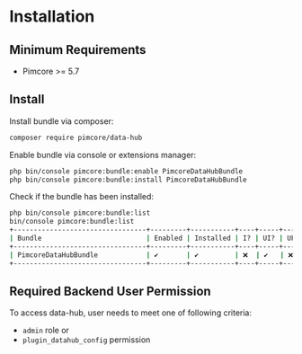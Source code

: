 # Installation

## Minimum Requirements

* Pimcore >= 5.7

## Install

Install bundle via composer:
```bash 
composer require pimcore/data-hub
```

Enable bundle via console or extensions manager:
```bash
php bin/console pimcore:bundle:enable PimcoreDataHubBundle
php bin/console pimcore:bundle:install PimcoreDataHubBundle
```

Check if the bundle has been installed:
```bash
php bin/console pimcore:bundle:list
bin/console pimcore:bundle:list
+---------------------------------+---------+-----------+----+-----+-----+
| Bundle                          | Enabled | Installed | I? | UI? | UP? |
+---------------------------------+---------+-----------+----+-----+-----+
| PimcoreDataHubBundle            | ✔       | ✔         | ❌  | ✔   | ❌  |
+---------------------------------+---------+-----------+----+-----+-----+
```

## Required Backend User Permission
To access data-hub, user needs to meet one of following criteria:  
* `admin` role or
* `plugin_datahub_config` permission
